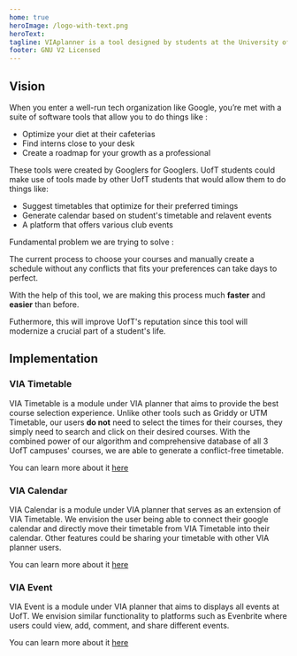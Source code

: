 ```yaml
---
home: true
heroImage: /logo-with-text.png
heroText: 
tagline: VIAplanner is a tool designed by students at the University of Toronto to help the community. We desire to enhance the course selection process.
footer: GNU V2 Licensed
--- 
```


<CBtn></CBtn>

## Vision

When you enter a well-run tech organization like Google, you’re met with a suite of software tools that allow you to do things like :

- Optimize your diet at their cafeterias
- Find interns close to your desk
- Create a roadmap for your growth as a professional

These tools were created by Googlers for Googlers. UofT students could make use of tools made by other UofT students that would allow them to do things like:

- Suggest timetables that optimize for their preferred timings
- Generate calendar based on student's timetable and relavent events
- A platform that offers various club events

Fundamental problem we are trying to solve : 

The current process to choose your courses and manually create a schedule without any conflicts that fits your preferences can take days to perfect.
 
With the help of this tool, we are making this process much **faster** and **easier** than before. 

Futhermore, this will improve UofT's reputation since this tool will modernize a crucial part of a student's life.

## Implementation

### VIA Timetable
VIA Timetable is a module under VIA planner that aims to provide the best course selection experience. Unlike other tools such as Griddy or UTM Timetable, our users **do not** need to select the times for their courses, they simply need to search and click on their desired courses. With the combined power of our algorithm and comprehensive database of all 3 UofT campuses' courses, we are able to generate a conflict-free timetable.

You can learn more about it [here](/via-timetable/front-end)

### VIA Calendar
VIA Calendar is a module under VIA planner that serves as an extension of VIA Timetable. We envision the user being able to connect their google calendar and directly move their timetable from VIA Timetable into their calendar. Other features could be sharing your timetable with other VIA planner users.

You can learn more about it [here](/via-calendar/)

### VIA Event

VIA Event is a module under VIA planner that aims to displays all events at UofT. We envision similar functionality to platforms such as Evenbrite where users could view, add, comment, and share different events. 

You can learn more about it [here](/via-event/)